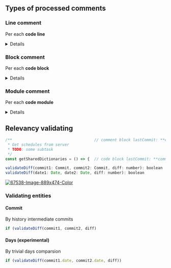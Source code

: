 ## Types of processed comments

### Line comment
Per each **code line**

<details>
   
```js
/** line-comment */
const a = ...
// line-comment
if (someStament)
/**
 * line-comment
 */
state.value = ...
```

```js
// TODO rename to ...  - this line is being reviewed
let a = Object()

// FIXME ...
let foo = function() {  // this function isn't, but with `block` option would be
    ...
}
```
</details>

### Block comment
Per each **code block**

<details>
   
```js
/** block-comment */
const someFun = () => {
   ...
}
// block-comment
type SomeType = {
   ...
}
/**
 * block-comment
 */
function someFun = () => {
  ...
}
```

```js
// TODO ...  - this block is being reviewed
let foo = function() {  // this block of code is being reviewed
    ...
}
```
</details>

### Module comment
Per each **code module**

<details>

```js
import ... from ...
import ... from ...

// TODO: common module comment

/**
 * Some common description of module
 * module-comment
 */
 
/** other comment */
const A = () => ...
```

```js
// #file.js  -  this module is being reviewed

// TODO ...  - this line is being reviewed
let a = Object()

// FIXME -  this block is being reviewed
let foo = function() {  // this function isn't, but with `block` option would be
    ...
}
```
</details>

## Relevancy validating

```js
/**                                    // comment block lastCommit: **commit1**
 * Get schedules from server
 * TODO: some subtask
 */
const getSharedDictionaries = () => {  // code block lastCommit: **commit2**
```
```js
validateDiff(commit1: Commit, commit2: Commit, diff: number): boolean
validateDiff(date1: Date, date2: Date, diff: number): boolean
```

<a href="https://ibb.co/kKQVqYw"><img src="https://i.ibb.co/kKQVqYw/67538-Image-889x474-Color.png" alt="67538-Image-889x474-Color" border="0"></a>

### Validating entities
#### Commit
By history intermediate commits

```js
if (validateDiff(commit1, commit2, diff)
```

#### Days (experimental)
By trivial days comparsion

```js
if (validateDiff(commit1.date, commit2.date, diff))
```
